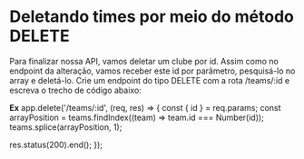 # Deletando times por meio do método DELETE

  Para finalizar nossa API, vamos deletar um clube por id. Assim como no endpoint da alteração, vamos receber este id por parâmetro, pesquisá-lo no array e deletá-lo. Crie um endpoint do tipo DELETE com a rota /teams/:id e escreva o trecho de código abaixo:

**Ex**
  app.delete('/teams/:id', (req, res) => {
  const { id } = req.params;
  const arrayPosition = teams.findIndex((team) => team.id === Number(id));
  teams.splice(arrayPosition, 1);

  res.status(200).end();
  });